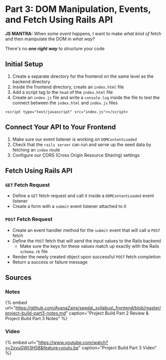# Part 3: DOM Manipulation, Events, and Fetch Using Rails API

**JS MANTRA:** When _some event_ happens, I want to make _what kind of_ fetch and then manipulate the DOM _in what way_?

There's no _**one right way**_ to structure your code

## Initial Setup

1. Create a separate directory for the frontend on the same level as the backend directory
2. Inside the frontend directory, create an `index.html` file
3. Add a script tag to the `head` of the `index.html` file
4. Create an `index.js` file and write a `console.log` inside the file to test the connect between the `index.html` and `index.js` files

```markup
<script type="text/javascript" src="index.js"></script>
```

## Connect Your API to Your Frontend

1. Make sure our event listener is working on `DOMContentLoaded`
2. Check that the `rails server` can run and serve up the seed data by fetching an `index` route
3. Configure our CORS \(Cross Origin Resource Sharing\) settings

## Fetch Using Rails API

### **`GET` Fetch Request**

* Define a `GET` fetch request and call it inside a `DOMContentLoaded` event listener
* Create a form with a `submit` event listener attached to it

### **`POST` Fetch Request**

* Create an event handler method for the `submit` event that will call a `POST` fetch
* Define the `POST` fetch that will send the input values to the Rails backend
  * Make sure the keys for these values match up exactly with the Rails `schema.rb` file
* Render the newly created object upon successful `POST` fetch completion
* Return a success or failure message

## Sources

### Notes

{% embed url="https://github.com/AyanaZaire/seeda\_syllabus\_frontend/blob/master/project-build-part3-notes.md" caption="Project Build Part 2 Review & Project Build Part 3 Notes" %}

### Video

{% embed url="https://www.youtube.com/watch?v=2xvuGWI3H58&feature=youtu.be" caption="Project Build Part 3 Video" %}

